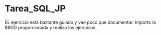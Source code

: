 # Tarea_SQL_JP

EL ejercicio está bastante guiado y veo poco que documentar.
Importo la BBDD proporcionada y realizo los ejercicios 
